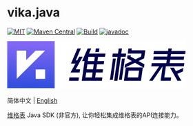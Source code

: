# vika.java
[![MIT](https://img.shields.io/badge/licenses-MIT-blue)](https://vikadata.mit-license.org/)
[![Maven Central](https://img.shields.io/maven-central/v/cn.vika/vika-client.svg?label=Maven%20Central)](https://search.maven.org/search?q=g:%22cn.vika%22%20AND%20a:%22vika-client%22)
[![Build](https://www.travis-ci.com/vikadata/vika.java.svg?branch=master)](https://www.travis-ci.com/github/vikadata/vika.java)
[![javadoc](https://javadoc.io/badge2/cn.vika/vika-client/javadoc.svg)](https://javadoc.io/doc/cn.vika/vika-client)

![](./image/logo.png)

简体中文 | [English](./README-en.md)

[维格表](https://vika.cn) Java SDK (非官方), 让你轻松集成维格表的API连接能力。

